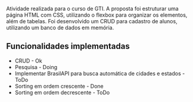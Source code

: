 Atividade realizada para o curso de GTI. A proposta foi estruturar uma página HTML com CSS, utilizando o flexbox para organizar os elementos, além de tabelas. Foi desenvolvido um CRUD para cadastro de alunos, utilizando um banco de dados em memória.
<h2>Funcionalidades implementadas</h2>
<ul>
    <li>CRUD - Ok</li>
    <li>Pesquisa - Doing</li>
    <li>Implementar BrasilAPI para busca automática de cidades e estados - ToDo</li>
    <li>Sorting em ordem crescente - Done</li>
    <li>Sorting em ordem decrescente - ToDo</li>
</ul>